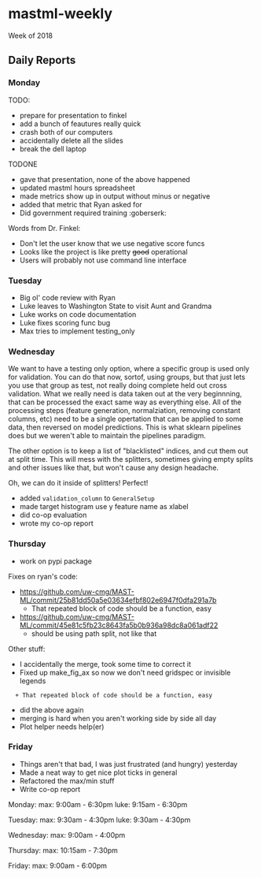 
# mastml-weekly

Week of 2018 

## Daily Reports

### Monday

TODO:
  + prepare for presentation to finkel
  + add a bunch of feautures really quick
  + crash both of our computers
  + accidentally delete all the slides
  + break the dell laptop
  
TODONE
  + gave that presentation, none of the above happened
  + updated mastml hours spreadsheet
  + made metrics show up in output without minus or negative
  + added that metric that Ryan asked for
  + Did government required training :goberserk:
  
Words from Dr. Finkel:
  + Don't let the user know that we use negative score funcs
  + Looks like the project is like pretty ~~good~~ operational
  + Users will probably not use command line interface

### Tuesday

+ Big ol' code review with Ryan
+ Luke leaves to Washington State to visit Aunt and Grandma
+ Luke works on code documentation
+ Luke fixes scoring func bug
+ Max tries to implement testing_only

### Wednesday

We want to have a testing only option, where a specific group is used only for validation. You can do that now, sortof, using groups, but that just lets you use that group as test, not really doing complete held out cross validation. What we really need is data taken out at the very beginnning, that can be processed the exact same way as everything else. All of the processing steps (feature generation, normalziation, removing constant columns, etc) need to be a single opertation that can be applied to some data, then reversed on model predictions. This is what sklearn pipelines does but we weren't able to maintain the pipelines paradigm.

The other option is to keep a list of "blacklisted" indices, and cut them out at split time. This will mess with the splitters, sometimes giving empty splits and other issues like that, but won't cause any design headache.

Oh, we can do it inside of splitters! Perfect!

+ added `validation_column` to `GeneralSetup`
+ made target histogram use y feature name as xlabel
+ did co-op evaluation
+ wrote my co-op report

### Thursday

+ work on pypi package

Fixes on ryan's code:

+ https://github.com/uw-cmg/MAST-ML/commit/25b81dd50a5e03634efbf802e6947f0dfa291a7b
  + That repeated block of code should be a function, easy
+ https://github.com/uw-cmg/MAST-ML/commit/45e81c5fb23c8643fa5b0b936a98dc8a061adf22
  + should be using path split, not like that 
  
Other stuff:

+ I accidentally the merge, took some time to correct it
+ Fixed up make_fig_ax so now we don't need gridspec or invisible legends

```
  + That repeated block of code should be a function, easy
```
+ did the above again
+ merging is hard when you aren't working side by side all day
+ Plot helper needs help(er)


### Friday

+ Things aren't that bad, I was just frustrated (and hungry) yesterday
+ Made a neat way to get nice plot ticks in general
+ Refactored the max/min stuff
+ Write co-op report

Monday: 
max: 9:00am - 6:30pm
luke: 9:15am - 6:30pm

Tuesday:
max: 9:30am - 4:30pm
luke: 9:30am - 4:30pm

Wednesday:
max: 9:00am - 4:00pm

Thursday:
max: 10:15am - 7:30pm

Friday:
max: 9:00am - 6:00pm
